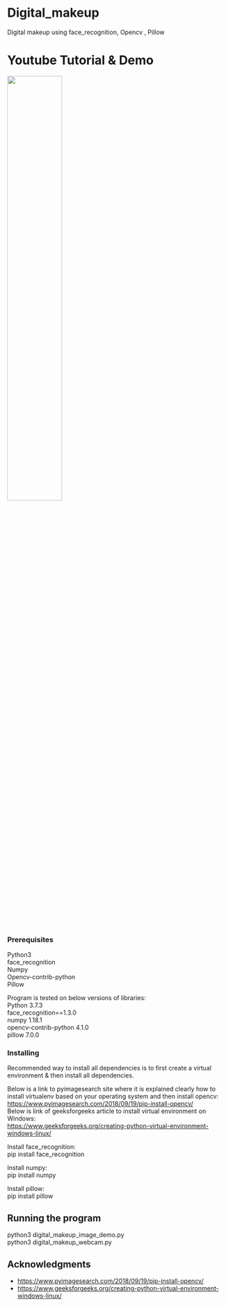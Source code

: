 # Digital_makeup
Digital makeup using face_recognition, Opencv , Pillow

# Youtube Tutorial & Demo
 [<img src="https://img.youtube.com/vi/0KviD_LnmsU/maxresdefault.jpg" width="50%">](https://youtu.be/0KviD_LnmsU)
 
### Prerequisites
Python3</br>
face_recognition</br>
Numpy</br>
Opencv-contrib-python </br>
Pillow </br>

Program is tested on below versions of libraries: </br>
Python 3.7.3 </br>
face_recognition==1.3.0 </br>
numpy 1.18.1 </br>
opencv-contrib-python 4.1.0 </br>
pillow 7.0.0 </br>


### Installing

Recommended way to install all dependencies is to first create a virtual environment & then install all dependencies.</br>

Below is a link to pyimagesearch site where it is explained clearly how to install virtualenv based on your operating system and then install opencv:</br>
https://www.pyimagesearch.com/2018/09/19/pip-install-opencv/</br>
Below is link of geeksforgeeks article to install virtual environment on Windows:</br>
https://www.geeksforgeeks.org/creating-python-virtual-environment-windows-linux/ </br>

Install face_recognition:</br>
pip install face_recognition</br>

Install numpy:</br>
pip install numpy

Install pillow:</br>
pip install pillow


## Running the program
python3 digital_makeup_image_demo.py<br>
python3 digital_makeup_webcam.py


## Acknowledgments
* https://www.pyimagesearch.com/2018/09/19/pip-install-opencv/
* https://www.geeksforgeeks.org/creating-python-virtual-environment-windows-linux/

